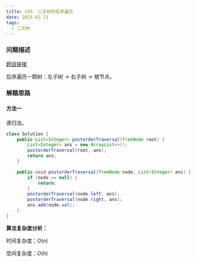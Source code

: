 ```yaml
---
title: 145. 二叉树的后序遍历
date: 2025-01-21
tags:
  - 二叉树
---
```


### 问题描述

[题目链接](https://leetcode.cn/problems/binary-tree-postorder-traversal/description/)

后序遍历一颗树：左子树 -> 右子树 -> 根节点。

### 解题思路

#### 方法一

递归法。

```java
class Solution {
    public List<Integer> postorderTraversal(TreeNode root) {
        List<Integer> ans = new ArrayList<>();
        postorderTraversal(root, ans);
        return ans;
    }

    public void postorderTraversal(TreeNode node, List<Integer> ans) {
        if (node == null) {
            return;
        }
        postorderTraversal(node.left, ans);
        postorderTraversal(node.right, ans);
        ans.add(node.val);
    }
}
```

**算法复杂度分析：**

时间复杂度：$O(n)$

空间复杂度：$O(h)$
